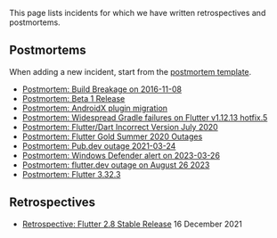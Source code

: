 This page lists incidents for which we have written retrospectives and postmortems.

## Postmortems

When adding a new incident, start from the [postmortem template](postmortem-template.md).

* [Postmortem: Build Breakage on 2016-11-08](Postmortem-Build-Breakage-on-2016-11-08.md)
* [Postmortem: Beta 1 Release](Postmortem-Beta-1-Release.md)
* [Postmortem: AndroidX plugin migration](Postmortem-AndroidX-plugin-migration.md)
* [Postmortem: Widespread Gradle failures on Flutter v1.12.13 hotfix.5](Postmortem-Widespread-Gradle-failures-on-Flutter-v1.12.13-hotfix.5.md)
* [Postmortem: Flutter/Dart Incorrect Version July 2020](https://docs.google.com/document/d/1TeCpj-T0HAp7DcY2ag-q5iX218TeOHNcW5fUusaum0c/edit)
* [Postmortem: Flutter Gold Summer 2020 Outages](https://docs.google.com/document/d/1cZi84iWFJa9l7TIhSZEnhZlg7bBBIoJLjzx-uLUSLzI/edit?usp=sharing)
* [Postmortem: Pub.dev outage 2021-03-24](https://docs.google.com/document/d/1hBVi6_1FXoY1hG9zgKFUkqreP7UsnaF4EGspIJh0E2g/edit?hl=en)
* [Postmortem: Windows Defender alert on 2023-03-26](Postmortem-Windows-Defender-alert-on-2023-03-26.md)
* [Postmortem: flutter.dev outage on August 26 2023](Postmortem-flutter.dev-outage-on-August-26-2023.md)
* [Postmortem: Flutter 3.32.3](Postmortem-Flutter-3.32.3-Release.md)

## Retrospectives

* [Retrospective: Flutter 2.8 Stable Release](Retrospective-Flutter-2.8-Stable-Release.md) 16 December 2021
